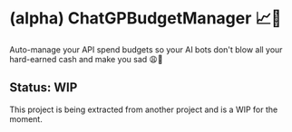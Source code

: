 # (alpha) ChatGPBudgetManager 📈🤖

Auto-manage your API spend budgets so your AI bots don't blow all your hard-earned cash and make you sad 😩💸

## Status: WIP  
This project is being extracted from another project and is a WIP for the moment.

